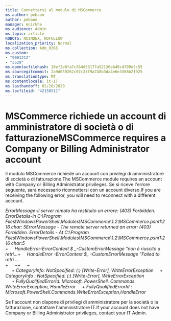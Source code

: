 ```yaml
---
title: Connettersi al modulo di MSCommerce
ms.author: pebaum
author: pebaum
manager: mnirkhe
ms.audience: Admin
ms.topic: article
ROBOTS: NOINDEX, NOFOLLOW
localization_priority: Normal
ms.collection: Adm_O365
ms.custom:
- "9001212"
- "3529"
ms.openlocfilehash: 10ef2e8fa7c564d53177a52136eb48cd709e5c55
ms.sourcegitcommit: 2a9d059262c07c33f9a740b3da4e6e3366b2f925
ms.translationtype: MT
ms.contentlocale: it-IT
ms.lasthandoff: 02/20/2020
ms.locfileid: "42158511"
---
```

# <a name="mscommerce-requires-a-company-or-billing-administrator-account"></a><span data-ttu-id="0432d-102">MSCommerce richiede un account di amministratore di società o di fatturazione</span><span class="sxs-lookup"><span data-stu-id="0432d-102">MSCommerce requires a Company or Billing Administrator account</span></span>

<span data-ttu-id="0432d-103">Il modulo MSCommerce richiede un account con privilegi di amministratore di società o di fatturazione.</span><span class="sxs-lookup"><span data-stu-id="0432d-103">The MSCommerce module requires an account with Company or Billing Administrator privileges.</span></span> <span data-ttu-id="0432d-104">Se si riceve l'errore seguente, sarà necessario riconnettersi con un account diverso.</span><span class="sxs-lookup"><span data-stu-id="0432d-104">If you are receiving the following error, you will need to reconnect with a different account.</span></span>

<span data-ttu-id="0432d-105">*ErrorMessage-il server remoto ha restituito un errore: (403) Forbidden. ErrorDetails-in C:\Program Files\WindowsPowerShell\Modules\MSCommerce\1.2\MSCommerce.psm1:216 char: 5*</span><span class="sxs-lookup"><span data-stu-id="0432d-105">*ErrorMessage - The remote server returned an error: (403) Forbidden. ErrorDetails - At C:\Program Files\WindowsPowerShell\Modules\MSCommerce\1.2\MSCommerce.psm1:216 char:5*</span></span><br>
<span data-ttu-id="0432d-106">*+&nbsp;&nbsp;&nbsp;&nbsp;&nbsp;HandleError-ErrorContext $ _-CustomErrorMessage "non è riuscito a retri...*</span><span class="sxs-lookup"><span data-stu-id="0432d-106">*+&nbsp;&nbsp;&nbsp;&nbsp;&nbsp;HandleError -ErrorContext $_ -CustomErrorMessage "Failed to retri ...*</span></span><br>
<span data-ttu-id="0432d-107">\+&nbsp;&nbsp;&nbsp;&nbsp;&nbsp;~~~~~~~~~~~~~~~~~~~~~~~~~~~~~~~~~~~~~~~~~~~~~~~~~~~~~~~~~~~~~~~~~</span><span class="sxs-lookup"><span data-stu-id="0432d-107">\+&nbsp;&nbsp;&nbsp;&nbsp;&nbsp;~~~~~~~~~~~~~~~~~~~~~~~~~~~~~~~~~~~~~~~~~~~~~~~~~~~~~~~~~~~~~~~~~</span></span><br>
<span data-ttu-id="0432d-108">&nbsp;&nbsp;&nbsp;&nbsp;&nbsp;*+ CategoryInfo: NotSpecified: (:) [Write-Error], WriteErrorException*</span><span class="sxs-lookup"><span data-stu-id="0432d-108">&nbsp;&nbsp;&nbsp;&nbsp;&nbsp;*+ CategoryInfo          : NotSpecified: (:) [Write-Error], WriteErrorException*</span></span><br>
<span data-ttu-id="0432d-109">&nbsp;&nbsp;&nbsp;&nbsp;&nbsp;*+ FullyQualifiedErrorId: Microsoft. PowerShell. Commands. WriteErrorException, HandleError*</span><span class="sxs-lookup"><span data-stu-id="0432d-109">&nbsp;&nbsp;&nbsp;&nbsp;&nbsp;*+ FullyQualifiedErrorId : Microsoft.PowerShell.Commands.WriteErrorException,HandleError*</span></span>

<span data-ttu-id="0432d-110">Se l'account non dispone di privilegi di amministratore per la società o la fatturazione, contattare l'amministratore IT.</span><span class="sxs-lookup"><span data-stu-id="0432d-110">If your account does not have Company or Billing Administrator privileges, contact your IT Admin.</span></span>
